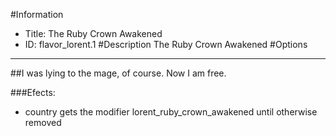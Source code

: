 #Information
 - Title: The Ruby Crown Awakened
 - ID: flavor_lorent.1
#Description
The Ruby Crown Awakened
#Options

___
##I was lying to the mage, of course. Now I am free.

###Efects:<ul><li>country gets the modifier lorent_ruby_crown_awakened until otherwise removed</li></ul>
